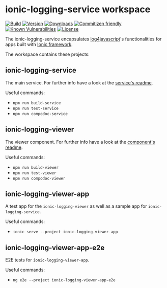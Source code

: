 # ionic-logging-service workspace

[![Build](https://markus.visualstudio.com/ionic-logging/_apis/build/status/ionic-logging-service?branchName=master)](https://markus.visualstudio.com/ionic-logging/_build/latest?definitionId=24&branchName=master)
[![Version](https://badge.fury.io/js/ionic-logging-service.svg)](https://www.npmjs.com/package/ionic-logging-service)
[![Downloads](https://img.shields.io/npm/dt/ionic-logging-service.svg)](https://www.npmjs.com/package/ionic-logging-service)
[![Commitizen friendly](https://img.shields.io/badge/commitizen-friendly-brightgreen.svg)](http://commitizen.github.io/cz-cli/)
[![Known Vulnerabilities](https://snyk.io/test/github/ritzlgrmft/ionic-logging-service/badge.svg)](https://snyk.io/test/github/ritzlgrmft/ionic-logging-service)
[![License](https://img.shields.io/npm/l/ionic-logging-service.svg)](https://www.npmjs.com/package/ionic-logging-service)

The ionic-logging-service encapsulates [log4javascript](http://log4javascript.org/)'s functionalities for apps built with [Ionic framework](http://ionicframework.com).

The workspace contains these projects:

## ionic-logging-service

The main service. For further info have a look at the [service's readme](https://github.com/Ritzlgrmft/ionic-logging-service/blob/master/projects/ionic-logging-service/README.md).

Useful commands:

* `npm run build-service`
* `npm run test-service`
* `npm run compodoc-service`

## ionic-logging-viewer

The viewer component. For further info have a look at the [component's readme](https://github.com/Ritzlgrmft/ionic-logging-service/blob/master/projects/ionic-logging-viewer/README.md).

Useful commands:

* `npm run build-viewer`
* `npm run test-viewer`
* `npm run compodoc-viewer`

## ionic-logging-viewer-app

A test app for the `ionic-logging-viewer` as well as a sample app for `ionic-logging-service`.

Useful commands:

* `ionic serve --project ionic-logging-viewer-app`

## ionic-logging-viewer-app-e2e

E2E tests for `ionic-logging-viewer-app`.

Useful commands:

* `ng e2e --project ionic-logging-viewer-app-e2e`
